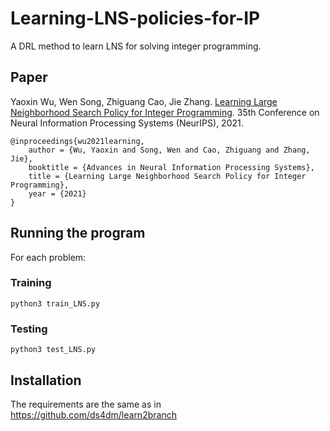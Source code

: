 # Learning-LNS-policies-for-IP

A DRL method to learn LNS for solving integer programming.

## Paper

Yaoxin Wu, Wen Song, Zhiguang Cao, Jie Zhang. [Learning Large Neighborhood Search Policy for Integer Programming](https://arxiv.org/abs/2111.03466). 35th Conference on Neural Information Processing Systems (NeurIPS), 2021.

```
@inproceedings{wu2021learning,
    author = {Wu, Yaoxin and Song, Wen and Cao, Zhiguang and Zhang, Jie},
    booktitle = {Advances in Neural Information Processing Systems},
    title = {Learning Large Neighborhood Search Policy for Integer Programming},
    year = {2021}
}
```

## Running the program

For each problem:

### Training
```
python3 train_LNS.py
```
### Testing
```
python3 test_LNS.py
```
## Installation

The requirements are the same as in https://github.com/ds4dm/learn2branch
